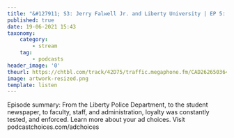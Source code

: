 ```yaml
---
title: "&#127911; S3: Jerry Falwell Jr. and Liberty University | EP 5: Controlling the Narrative"
published: true
date: 19-06-2021 15:43
taxonomy:
    category:
        - stream
    tag:
        - podcasts
header_image: '0'
theurl: https://chtbl.com/track/42D75/traffic.megaphone.fm/CAD2626503647.mp3?updated=1623815055
image: artwork-resized.png
template: listen
--- 
```

Episode summary: From the Liberty Police Department, to the student newspaper, to faculty, staff, and administration, loyalty was constantly tested, and enforced. Learn more about your ad choices. Visit podcastchoices.com/adchoices
